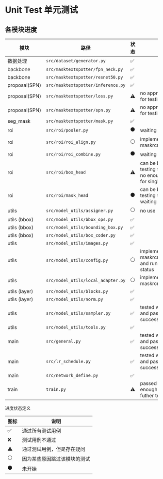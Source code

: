 # Unit Test 单元测试

## 各模块进度

| 模块          | 路径                               | 状态               | 描述                                                         |
| ------------- | ---------------------------------- | ------------------ | ------------------------------------------------------------ |
| 数据处理      | `src/dataset/generator.py`         | :white_check_mark: |                                                              |
| backbone      | `src/masktextspotter/fpn_neck.py`  | :white_check_mark: |                                                              |
| backbone      | `src/masktextspotter/resnet50.py`  | :white_check_mark: |                                                              |
| proposal(SPN) | `src/masktextspotter/inference.py` | :white_check_mark: |                                                              |
| proposal(SPN) | `src/masktextspotter/loss.py`      | :warning:          | no appropriate case for testing loss                         |
| proposal(SPN) | `src/masktextspotter/spn.py`       | :warning:          | no appropriate case for testing SEG                          |
| seg_mask      | `src/masktextspotter/mask.py`      | :white_check_mark: |                                                              |
| roi           | `src/roi/pooler.py`                | :black_circle:     | waiting                                                      |
| roi           | `src/roi/roi_align.py`             | :white_circle:     | implemented from maskrcnn(mindspore)                         |
| roi           | `src/roi/roi_combine.py`           | :black_circle:     | waiting                                                      |
| roi           | `src/roi/box_head`                 | :warning:          | can be built when testing `train.py` but no enough resource for single test |
| roi           | `src/roi/mask_head`                | :black_circle:     | can be built when testing `train.py` and waiting now         |
| utils         | `src/model_utils/assigner.py`      | :white_circle:     | no use                                                       |
| utils (bbox)  | `src/model_utils/bbox_ops.py`      | :white_check_mark: |                                                              |
| utils (bbox)  | `src/model_utils/bounding_box.py`  | :white_check_mark: |                                                              |
| utils (bbox)  | `src/model_utils/box_coder.py`     | :white_check_mark: |                                                              |
| utils         | `src/model_utils/images.py`        | :white_check_mark: |                                                              |
| utils         | `src/model_utils/config.py`        | :white_circle:     | implemented from maskrcnn(mindspore) and run in good status  |
| utils         | `src/model_utils/local_adapter.py` | :white_circle:     | implemented from maskrcnn(mindspore)                         |
| utils (layer) | `src/model_utils/blocks.py`        | :white_check_mark: |                                                              |
| utils (layer) | `src/model_utils/norm.py`          | :white_check_mark: |                                                              |
| utils         | `src/model_utils/sampler.py`       | :white_check_mark: | tested with `train.py` and passed successfully               |
| utils         | `src/model_utils/tools.py`         | :white_check_mark: |                                                              |
| main          | `src/general.py`                   | :white_check_mark: | tested with `train.py` and passed successfully               |
| main          | `src/lr_schedule.py`               | :white_check_mark: | tested with `train.py` and passed successfully               |
| main          | `src/network_define.py`            | :white_check_mark: |                                                              |
| train         | `train.py`                         | :warning:          | passed but no enough resource for futher testing             |

进度状态定义

| 图标               | 说明                         |
| ------------------ | ---------------------------- |
| :white_check_mark: | 通过所有测试用例             |
| :x:                | 测试用例不通过               |
| :warning:          | 通过测试用例，但是存在疑问   |
| :white_circle:     | 因为某些原因跳过该模块的测试 |
| :black_circle:     | 未开始                       |

